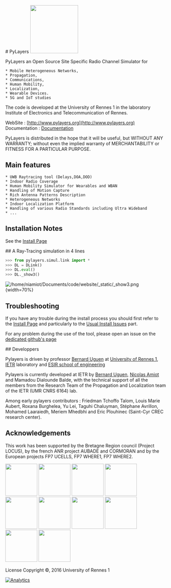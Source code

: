 # PyLayers 
<img src="https://raw.githubusercontent.com/pylayers/doc/master/_static/logo.png" width="150">


PyLayers an Open Source Site Specific Radio Channel Simulator for 

    * Mobile Heterogeneous Networks,
    * Propagation,
    * Communications,
    * Human Mobility,
    * Localization,
    * Wearable Devices.
    * 5G and IoT studies

The code is developed at the University of Rennes 1 in the laboratory
Institute of Electronics and Telecommunication of Rennes. 

WebSite : [http://www.pylayers.org](http://www.pylayers.org)
Documentation : [Documentation](http://pylayers.github.io/pylayers/notebook/TOC.html)

PyLayers is distributed in the hope that it will be useful, but WITHOUT ANY WARRANTY; without even the implied warranty of MERCHANTABILITY or FITNESS FOR A PARTICULAR PURPOSE.

## Main features

    * UWB Raytracing tool (Delays,DOA,DOD)
    * Indoor Radio Coverage
    * Human Mobility Simulator for Wearables and WBAN
    * Handling of Motion Capture
    * Rich Antenna Patterns Description
    * Heterogeneous Networks
    * Indoor Localization Platform
    * Handling of various Radio Standards including Ultra Wideband
    * ...

## Installation Notes

See the [Install Page](https://github.com/pylayers/pylayers/blob/master/INSTALL.md)


## A Ray-Tracing simulation in 4 lines 

```python
>>> from pylayers.simul.link import *
>>> DL = DLink()
>>> DL.eval()
>>> DL._show3()
```

![/home/niamiot/Documents/code/website/_static/_show3.png](/home/niamiot/Documents/code/website/_static/_show3.png ){width=70%}


## Troubleshooting

If you have any trouble during the install process you should first refer to the [Install Page](https://github.com/pylayers/pylayers/blob/master/INSTALL.md) and particularly to the [Usual Install Issues](https://github.com/pylayers/pylayers/blob/master/INSTALL.md#usual-install-issues) part.

For any problem during the use of the tool, please open an issue on the [dedicated github's page](https://github.com/pylayers/pylayers/issues)

## Developpers

Pylayers is driven by professor [Bernard Uguen](mailto:bernard.uguen@univ-rennes1.fr) at [University of Rennes 1](www.univ-rennes1.fr), [IETR](www.ietr.fr) laboratory and [ESIR school of engineering](esir.univ-rennes1.fr)

Pylayers is currently developed at IETR by [Bernard Uguen](mailto:bernard.uguen@univ-rennes1.fr), [Nicolas Amiot](mailto:nicolas.amiot@univ-rennes1.fr) and Mamadou Dialounde Balde, with the technical support of all the members from the Research Team of the Propagation and Localization team of the IETR (UMR CNRS 6164) lab.

Among early pylayers contributors : Friedman Tchoffo Talom, Louis Marie Aubert, Roxana Burghelea, Yu Lei, Taguhi Chaluyman, Stéphane Avrillon, Mohamed Laaraiedh, Meriem Mhedbhi and Eric Plouhinec (Saint-Cyr CREC research center).

## Acknowledgements

This work has been supported by the Bretagne Region council (Project LOCUS), by the french ANR project AUBADE and CORMORAN and by the European projects FP7 UCELLS, FP7 WHERE1, FP7 WHERE2.

<img src="https://raw.githubusercontent.com/pylayers/doc/master/_static/logoUR1.jpg" width="100">
<img src="https://raw.githubusercontent.com/pylayers/doc/master/_static/logoIETR.jpg" width="100
">
<img src="https://raw.githubusercontent.com/pylayers/doc/master/_static/ucells.png" width="100">
<img src="https://raw.githubusercontent.com/pylayers/doc/master/_static/where1logo.jpg" width="100">
<img src="https://raw.githubusercontent.com/pylayers/doc/master/_static/WHERE2_Logo.jpg" width="100">
<img src="https://raw.githubusercontent.com/pylayers/doc/master/_static/Cormo.png" width="100">
<img src="https://raw.githubusercontent.com/pylayers/doc/master/_static/IR.png" width="100">
<img src="https://raw.githubusercontent.com/pylayers/doc/master/_static/bretagnegd.jpg" width="100">
<img src="https://raw.githubusercontent.com/pylayers/doc/master/_static/anr.png" width="100">
<img src="https://raw.githubusercontent.com/pylayers/doc/master/_static/fp7.png" width="100">



License
Copyright ©, 2016 University of Rennes 1
<!-- 
Pylayers is free software: you can redistribute it and/or modify it under the terms of the GNU General Public License as published by the Free Software Foundation, either version 3 of the License, or (at your option) any later version. -->


[![Analytics](https://ga-beacon.appspot.com/UA-34943220-2/pylayers/pylayers)](https://github.com/igrigorik/ga-beacon)
